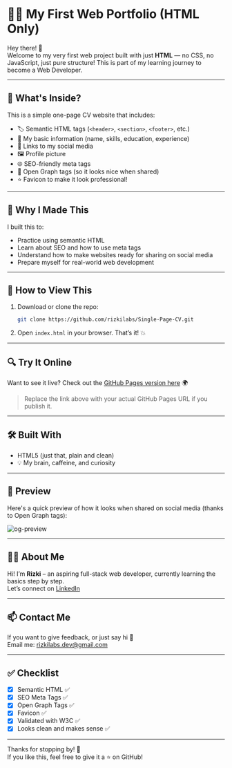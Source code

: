 # 🧑‍💻 My First Web Portfolio (HTML Only)

Hey there! 👋  
Welcome to my very first web project built with just **HTML** — no CSS, no JavaScript, just pure structure! This is part of my learning journey to become a Web Developer.

---

## 📌 What's Inside?

This is a simple one-page CV website that includes:

- 🏷️ Semantic HTML tags (`<header>`, `<section>`, `<footer>`, etc.)
- 📝 My basic information (name, skills, education, experience)
- 🔗 Links to my social media
- 🖼️ Profile picture
- 🌐 SEO-friendly meta tags
- 📸 Open Graph tags (so it looks nice when shared)
- ⭐ Favicon to make it look professional!

---

## 🎯 Why I Made This

I built this to:

- Practice using semantic HTML
- Learn about SEO and how to use meta tags
- Understand how to make websites ready for sharing on social media
- Prepare myself for real-world web development

---

## 🚀 How to View This

1. Download or clone the repo:
   ```bash
   git clone https://github.com/rizkilabs/Single-Page-CV.git
2. Open `index.html` in your browser. That’s it! 💥

---

## 🔍 Try It Online

Want to see it live?
Check out the [GitHub Pages version here]([https://rizkilabs.github.io/Single-Page-CV/) 🌍

> Replace the link above with your actual GitHub Pages URL if you publish it.

---

## 🛠️ Built With

* HTML5 (just that, plain and clean)
* 💡 My brain, caffeine, and curiosity

---

## 📸 Preview

Here's a quick preview of how it looks when shared on social media (thanks to Open Graph tags):

![og-preview](./og-image.png)

---

## 🙋‍♂️ About Me

Hi! I’m **Rizki** – an aspiring full-stack web developer, currently learning the basics step by step. <br>
Let’s connect on [LinkedIn](https://linkedin.com/in/rizkilabs)

---

## 📫 Contact Me

If you want to give feedback, or just say hi 👋 <br>
Email me: [rizkilabs.dev@gmail.com](mailto:rizkilabs.dev@gmail.com)

---

## ✅ Checklist

* [x] Semantic HTML ✅
* [x] SEO Meta Tags ✅
* [x] Open Graph Tags ✅
* [x] Favicon ✅
* [x] Validated with W3C ✅
* [x] Looks clean and makes sense ✅

---

Thanks for stopping by! 🙌 <br>
If you like this, feel free to give it a ⭐ on GitHub!

